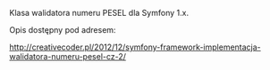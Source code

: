 Klasa walidatora numeru PESEL dla Symfony 1.x.

Opis dostępny pod adresem:

http://creativecoder.pl/2012/12/symfony-framework-implementacja-walidatora-numeru-pesel-cz-2/
